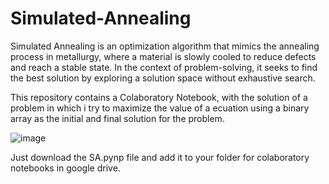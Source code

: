 # Simulated-Annealing
Simulated Annealing is an optimization algorithm that mimics the annealing process in metallurgy, where a material is slowly cooled to reduce defects and reach a stable state. In the context of problem-solving, it seeks to find the best solution by exploring a solution space without exhaustive search.

 
This repository contains a Colaboratory Notebook, with the solution of a problem in which i try to maximize the value of a ecuation using a binary array as the initial and final solution for the problem.

![image](https://github.com/nenomg/Simulated-Annealing/assets/105873794/da66fd7d-c1a4-48c7-bbaa-347f80d80b82)

Just download the SA.pynp file and add it to your folder for colaboratory notebooks in google drive.

